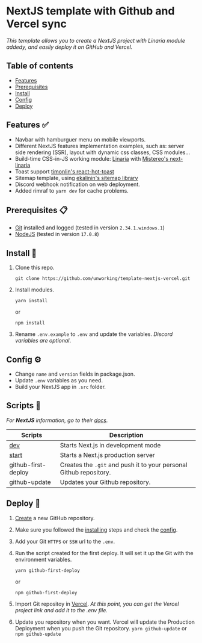 # NextJS template with Github and Vercel sync

_This template allows you to create a NextJS project with Linaria module addedy, and easily deploy it on GitHub and Vercel._

## Table of contents
* [Features](#features-)
* [Prerequisites](#prerequisites-)
* [Install](#install-)
* [Config](#config-)
* [Deploy](#deploy-)


## Features ✅

- Navbar with hamburguer menu on mobile viewports.
- Different NextJS features implementation examples, such as: server side rendering (SSR), layout with dynamic css classes, CSS modules...
- Build-time CSS-in-JS working module: [Linaria](https://linaria.dev/) with [Mistereo's next-linaria](https://github.com/Mistereo/next-linaria)
- Toast support [timonlin's react-hot-toast](https://react-hot-toast.com/)
- Sitemap template, using [ekalinin's sitemap library](https://github.com/ekalinin/sitemap.js)
- Discord webhook notification on web deployment.
- Added rimraf to `yarn dev` for cache problems.


## Prerequisites 📋

- [Git](https://git-scm.com/) installed and logged (tested in version `2.34.1.windows.1`)
- [NodeJS](https://nodejs.dev/) (tested in version `17.0.8`)

## Install 🔧

1. Clone this repo.

    ```
    git clone https://github.com/unworking/template-nextjs-vercel.git
    ```

2. Install modules.

    ```
    yarn install
    ```
    or
    ```
    npm install
    ```

3. Rename `.env.example` to `.env` and update the variables.
_Discord variables are optional_. 


## Config ⚙

- Change `name` and `version` fields in package.json.
- Update `.env` variables as you need.
- Build your NextJS app in `.src` folder.


## Scripts 🤖

_For **NextJS** information, go to their [docs](https://nextjs.org/docs)._

| Scripts | Description |
| --- | --- |
| [dev](https://nextjs.org/docs/getting-started) | Starts Next.js in development mode |
| [start](https://nextjs.org/docs/getting-started) | Starts a Next.js production server |
| github-first-deploy | Creates the `.git` and push it to your personal Github repository. |
| github-update | Updates your Github repository. |

## Deploy 🚀

1. [Create](https://github.com/new) a new GitHub repository.

2. Make sure you followed the [installing](#install-) steps and check the [config](#config-). 

3. Add your Git `HTTPS` or `SSH` url to the `.env`.

4. Run the script created for the first deploy. It will set it up the Git with the environment variables.
    ```
    yarn github-first-deploy
    ```

    or

    ```
    npm github-first-deploy
    ```

5. Import Git repositoy in [Vercel](https://vercel.com/new). 
_At this point, you can get the Vercel project link and add it to the .env file._

6. Update you repository when you want. Vercel will update the Production Deployment when you push the Git repository.
```yarn github-update```
or
```npm github-update```
 
